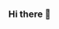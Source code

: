 ### Hi there 👋

<!--
**pranavprajapati/pranavprajapati** is a ✨ _special_ ✨ repository because its `README.md` (this file) appears on your GitHub profile.

Here are some ideas to get you started:

- 🔭 I’m currently working on Global Political Risk Analytics using NLP techniques
- 😄 I'm currently working at : Verisk Analytics
- 🌱 I’m currently learning Deep Learning and Airflow
- 👯 I’m looking to collaborate on airflow projects
- 🤔 I’m looking for help with organizing data science projects and increasing productivity

